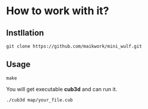 # How to work with it?

## Instllation

    git clone https://github.com/maikwork/mini_wulf.git

## Usage

    make

You will get executable **cub3d** and can run it.

    ./cub3d map/your_file.cub
